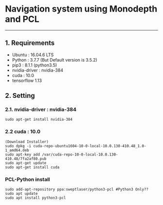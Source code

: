 # Navigation system using Monodepth and PCL

<hr/>

## 1. Requirements

* Ubuntu : 16.04.6 LTS
* Python : 3.7.7 (But Default version is 3.5.2) 
* pip3 : 8.1.1 (python3.5)
* nvidia-driver : nvidia-384 
* cuda : 10.0 
* tensorflow 1.13

 
## 2. Setting

### 2.1. nvidia-driver : nvidia-384
	sudo apt-get install nvidia-384

### 2.2 cuda : 10.0
	(Download Installer)
	sudo dpkg -i cuda-repo-ubuntu1604-10-0-local-10.0.130-410.48_1.0-1_amd64.deb
	sudo apt-key add /var/cuda-repo-10-0-local-10.0.130-410.48/7fa2af80.pub
	sudo apt-get update
	sudo apt-get install cuda

### PCL-Python install
	sudo add-apt-repository ppa:sweptlaser/python3-pcl #Python3 Only??
	sudo apt update
	sudo apt install python3-pcl

